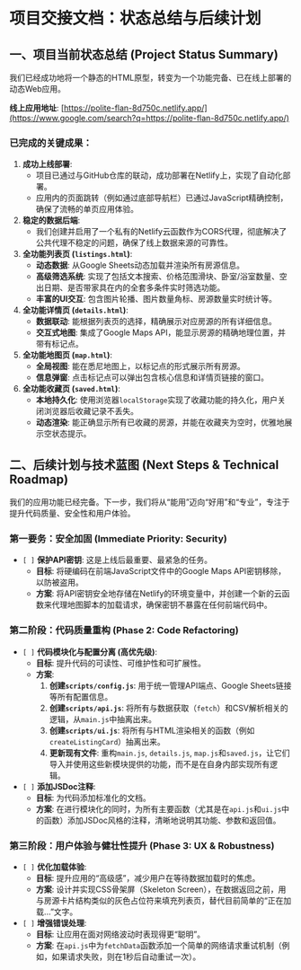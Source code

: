 # 项目交接文档：状态总结与后续计划

## 一、项目当前状态总结 (Project Status Summary)

我们已经成功地将一个静态的HTML原型，转变为一个功能完备、已在线上部署的动态Web应用。

**线上应用地址**: [https://polite-flan-8d750c.netlify.app/](https://www.google.com/search?q=https://polite-flan-8d750c.netlify.app/)

### 已完成的关键成果：

1. **成功上线部署**:
   - 项目已通过与GitHub仓库的联动，成功部署在Netlify上，实现了自动化部署。
   - 应用内的页面跳转（例如通过底部导航栏）已通过JavaScript精确控制，确保了流畅的单页应用体验。
2. **稳定的数据后端**:
   - 我们创建并启用了一个私有的Netlify云函数作为CORS代理，彻底解决了公共代理不稳定的问题，确保了线上数据来源的可靠性。
3. **全功能列表页 (`listings.html`)**:
   - **动态数据**: 从Google Sheets动态加载并渲染所有房源信息。
   - **高级筛选系统**: 实现了包括文本搜索、价格范围滑块、卧室/浴室数量、空出日期、是否带家具在内的全套多条件实时筛选功能。
   - **丰富的UI交互**: 包含图片轮播、图片数量角标、房源数量实时统计等。
4. **全功能详情页 (`details.html`)**:
   - **数据联动**: 能根据列表页的选择，精确展示对应房源的所有详细信息。
   - **交互式地图**: 集成了Google Maps API，能显示房源的精确地理位置，并带有标记点。
5. **全功能地图页 (`map.html`)**:
   - **全局视图**: 能在悉尼地图上，以标记点的形式展示所有房源。
   - **信息弹窗**: 点击标记点可以弹出包含核心信息和详情页链接的窗口。
6. **全功能收藏页 (`saved.html`)**:
   - **本地持久化**: 使用浏览器`localStorage`实现了收藏功能的持久化，用户关闭浏览器后收藏记录不丢失。
   - **动态渲染**: 能正确显示所有已收藏的房源，并能在收藏夹为空时，优雅地展示空状态提示。

## 二、后续计划与技术蓝图 (Next Steps & Technical Roadmap)

我们的应用功能已经完备。下一步，我们将从“能用”迈向“好用”和“专业”，专注于提升代码质量、安全性和用户体验。

### **第一要务：安全加固 (Immediate Priority: Security)**

- `[ ]` **保护API密钥**: 这是上线后最重要、最紧急的任务。
  - **目标**: 将硬编码在前端JavaScript文件中的Google Maps API密钥移除，以防被盗用。
  - **方案**: 将API密钥安全地存储在Netlify的环境变量中，并创建一个新的云函数来代理地图脚本的加载请求，确保密钥不暴露在任何前端代码中。

### **第二阶段：代码质量重构 (Phase 2: Code Refactoring)**

- `[ ]` **代码模块化与配置分离 (高优先级)**:
  - **目标**: 提升代码的可读性、可维护性和可扩展性。
  - **方案**:
    1. **创建`scripts/config.js`**: 用于统一管理API端点、Google Sheets链接等所有配置信息。
    2. **创建`scripts/api.js`**: 将所有与数据获取（`fetch`）和CSV解析相关的逻辑，从`main.js`中抽离出来。
    3. **创建`scripts/ui.js`**: 将所有与HTML渲染相关的函数（例如`createListingCard`）抽离出来。
    4. **更新现有文件**: 重构`main.js`, `details.js`, `map.js`和`saved.js`，让它们导入并使用这些新模块提供的功能，而不是在自身内部实现所有逻辑。
- `[ ]` **添加JSDoc注释**:
  - **目标**: 为代码添加标准化的文档。
  - **方案**: 在进行模块化的同时，为所有主要函数（尤其是在`api.js`和`ui.js`中的函数）添加JSDoc风格的注释，清晰地说明其功能、参数和返回值。

### **第三阶段：用户体验与健壮性提升 (Phase 3: UX & Robustness)**

- `[ ]` **优化加载体验**:
  - **目标**: 提升应用的“高级感”，减少用户在等待数据加载时的焦虑。
  - **方案**: 设计并实现CSS骨架屏（Skeleton Screen），在数据返回之前，用与房源卡片结构类似的灰色占位符来填充列表页，替代目前简单的“正在加载...”文字。
- `[ ]` **增强错误处理**:
  - **目标**: 让应用在面对网络波动时表现得更“聪明”。
  - **方案**: 在`api.js`中为`fetchData`函数添加一个简单的网络请求重试机制（例如，如果请求失败，则在1秒后自动重试一次）。